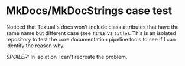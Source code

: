 # MkDocs/MkDocStrings case test

Noticed that Textual's docs won't include class attributes that have the
same name but different case (see `TITLE` vs `title`). This is an isolated
repository to test the core documentation pipeline tools to see if I can
identify the reason why.

*SPOILER:* In isolation I can't recreate the problem.

[//]: # (README.md ends here)
